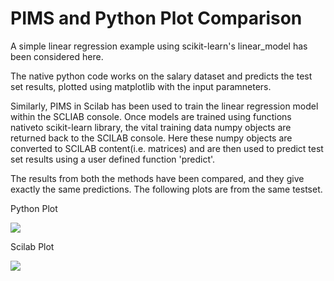 # PIMS and Python Plot Comparison

A simple linear regression example using scikit-learn's linear_model has been considered here. 

The native python code works on the salary dataset and predicts the test set results, plotted using matplotlib with the input paramneters.

Similarly, PIMS in Scilab has been used to train the linear regression model within the SCLIAB console. Once models are trained using functions nativeto scikit-learn library, the vital training data numpy objects are returned back to the SCILAB console.
Here these numpy objects are converted to SCILAB content(i.e. matrices) and are then used to predict test set results using a user defined function 'predict'.

The results from both the methods have been compared, and they give exactly the same predictions. The following plots are from the same testset.

Python Plot

![](https://github.com/mandroid6/Machine-Learning-Feautures-SCILAB/blob/master/Integration%20Approach/PIMS_python_plot_compare/Python%20Code/python_plot.png)


Scilab Plot

![](https://github.com/mandroid6/Machine-Learning-Feautures-SCILAB/blob/master/Integration%20Approach/PIMS_python_plot_compare/SCILAB%20CODE/scilab_plot.png)
